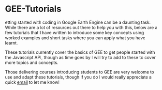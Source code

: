 # GEE-Tutorials
etting started with coding in Google Earth Engine can be a daunting task. While there are a lot of resources out there to help you with this, below are a few tutorials that I have written to introduce some key concepts using worked examples and short tasks where you can apply what you have learnt.

These tutorials currently cover the basics of GEE to get people started with the Javascript API, though as time goes by I will try to add to these to cover more topics and concepts.

Those delivering courses introducing students to GEE are very welcome to use and adapt these tutorials, though if you do I would really appreciate a quick [email](mailto:j.lea@liverpool.ac.uk) to let me know!
